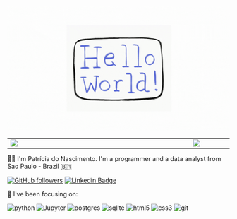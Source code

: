 ![capa](https://github.com/pathilink/pathilink/blob/master/Hw.gif)

<center>
    <table> 
        <tr>
            <td><img width="400px" align="left" margin="auto" display="block" src="https://github-readme-stats.vercel.app/api?username=pathilink&show_icons=false&bg_color=30,e96443,904e95&title_color=fff&text_color=fff" /></td>      
            <td><img width="400px" align="left" margin="auto" display="block" src="https://github-readme-stats.vercel.app/api/top-langs/?username=pathilink&hide=html&layout=compact&bg_color=30,e96443,904e95&title_color=fff&text_color=fff" /></td>
        </tr>   
    </table>
</center>

<!-- <img align="center" alt="GIF" src="hello_world.gif" width="100%"/> -->

<!-- # Hi there 👋 -->

<!--
**pathilink/pathilink** is a ✨ _special_ ✨ repository because its `README.md` (this file) appears on your GitHub profile.

Here are some ideas to get you started:

- 🔭 I’m currently working on ...
- 🌱 I’m currently learning ...
- 👯 I’m looking to collaborate on ...
- 🤔 I’m looking for help with ...
- 💬 Ask me about ...
- 📫 How to reach me: ...
- 😄 Pronouns: ...
- ⚡ Fun fact: ...
-->

👩‍💻 I'm Patrícia do Nascimento. I'm a programmer and a data analyst from Sao Paulo - Brazil 🇧🇷

[![GitHub followers](https://img.shields.io/github/followers/pathilink?style=social)](https://www.github.com/pathilink)
[![Linkedin Badge](https://img.shields.io/badge/-pathilink-blue?style=flat&logo=Linkedin&logoColor=white&link=https://www.linkedin.com/in/pathilink/)](https://www.linkedin.com/in/pathilink/)

🌱 I've been focusing on:

<p>

<img alt="python" src="https://img.shields.io/badge/-Python-023e8a?style=flat&logo=python&logoColor=white" />

<img alt="Jupyter" src="https://img.shields.io/badge/-Jupyter-023e8a?style=flat&logo=Jupyter&logoColor=white" />

<img alt="postgres" src="https://img.shields.io/badge/-PostgreSQL-023e8a?style=flat&logo=PostgreSQL&logoColor=white" />

<img alt="sqlite" src="https://img.shields.io/badge/-SQLite-023e8a?style=flat&logo=SQLite&logoColor=white" />

<img alt="html5" src="https://img.shields.io/badge/-HTML5-023e8a?style=flat&logo=html5&logoColor=white"/>

<img alt="css3" src="https://img.shields.io/badge/-CSS-023e8a?style=flat&logo=css3&logoColor=white" />

<img alt="git" src="https://img.shields.io/badge/-Git-023e8a?style=flat&logo=git&logoColor=white" />

<!-- <img alt="r" src="https://img.shields.io/badge/-R-F05032?style=flat-square&logo=r&logoColor=white" /> -->

</p>



<!-- ![Patrícia's github stats](https://github-readme-stats.vercel.app/api?username=pathilink&show_icons=false&bg_color=30,e96443,904e95&title_color=fff&text_color=fff)


![Top Langs](https://github-readme-stats.vercel.app/api/top-langs/?username=pathilink&bg_color=30,e96443,904e95&title_color=fff&text_color=fff) -->


<!-- Purple Bliss - #360033, #0B8793 -->
<!-- e96443,904e95 -->

<!-- https://github.com/anuraghazra/github-readme-stats/blob/master/readme.md -->

<!-- https://simpleicons.org/ -->